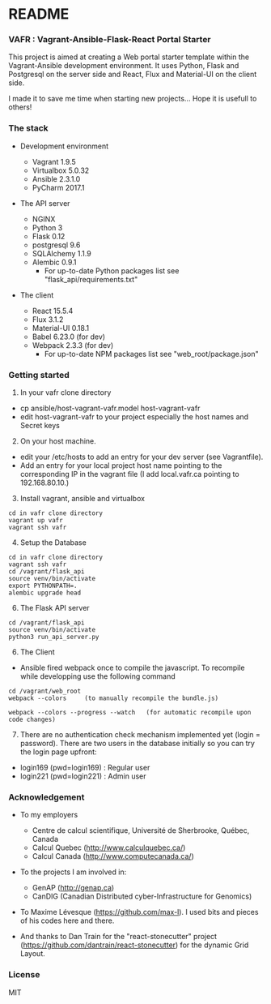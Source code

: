 # README #

### VAFR : Vagrant-Ansible-Flask-React Portal Starter ###

This project is aimed at creating a Web portal starter template within the Vagrant-Ansible 
development environment. It uses Python, Flask and Postgresql on the server side and React, 
Flux and Material-UI on the client side.

I made it to save me time when starting new projects... Hope it is usefull to others!

### The stack ###

- Development environment
    - Vagrant         1.9.5
    - Virtualbox      5.0.32
    - Ansible         2.3.1.0
    - PyCharm         2017.1
 

- The API server
    - NGINX         
    - Python        3
    - Flask         0.12
    - postgresql    9.6
    - SQLAlchemy    1.1.9
    - Alembic       0.9.1
        - For up-to-date Python packages list see "flask_api/requirements.txt"
        
        
- The client
    - React         15.5.4
    - Flux          3.1.2
    - Material-UI   0.18.1
    - Babel         6.23.0     (for dev)
    - Webpack       2.3.3      (for dev)
        - For up-to-date NPM packages list see "web_root/package.json"


### Getting started ###

1) In your vafr clone directory
- cp ansible/host-vagrant-vafr.model host-vagrant-vafr
- edit host-vagrant-vafr to your project especially the host names and Secret keys

2)  On your host machine. 
- edit your /etc/hosts to add an entry for your dev server (see Vagrantfile). 
- Add an entry for your local project host name pointing to the corresponding IP 
in the vagrant file (I add local.vafr.ca pointing to 192.168.80.10.)

3) Install vagrant, ansible and virtualbox
```
cd in vafr clone directory
vagrant up vafr
vagrant ssh vafr

```

4) Setup the Database
```
cd in vafr clone directory
vagrant ssh vafr
cd /vagrant/flask_api
source venv/bin/activate
export PYTHONPATH=.
alembic upgrade head
```


6) The Flask API server
```
cd /vagrant/flask_api
source venv/bin/activate
python3 run_api_server.py
```

6) The Client
- Ansible fired webpack once to compile the javascript. To recompile while 
developping use the following command
```
cd /vagrant/web_root
webpack --colors     (to manually recompile the bundle.js)

webpack --colors --progress --watch   (for automatic recompile upon code changes)
```
7) There are no authentication check mechanism implemented yet (login = password).
There are two users in the database initially so you can try the login page upfront:
- login169 (pwd=login169) : Regular user
- login221 (pwd=login221) : Admin user

### Acknowledgement ###
- To my employers
    - Centre de calcul scientifique, Université de Sherbrooke, Québec, Canada
    - Calcul Quebec (http://www.calculquebec.ca/)
    - Calcul Canada (http://www.computecanada.ca/)
    
- To the projects I am involved in:
    - GenAP (http://genap.ca)
    - CanDIG (Canadian Distributed cyber-Infrastructure for Genomics)
    
- To Maxime Lévesque (https://github.com/max-l). I used bits and pieces of his 
codes here and there.
     

- And thanks to Dan Train for the "react-stonecutter" project (https://github.com/dantrain/react-stonecutter)
for the dynamic Grid Layout.

### License ###
MIT
